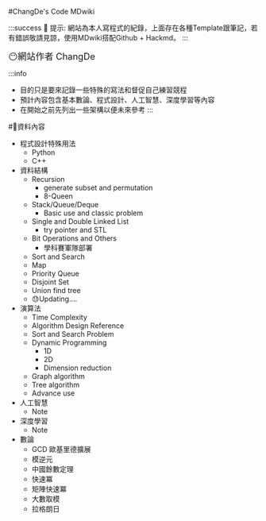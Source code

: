 #ChangDe's Code MDwiki

  :::success 
📢  提示: 網站為本人寫程式的紀錄，上面存在各種Template跟筆記，若有錯誤敬請見諒，使用MDwiki搭配Github + Hackmd。
  :::
  
<font size=4>😶網站作者 ChangDe</font><br>

  :::info
  - 目的只是要來記錄一些特殊的寫法和督促自己練習競程
  - 預計內容包含基本數論、程式設計、人工智慧、深度學習等內容
  - 在開始之前先列出一些架構以便未來參考
  :::

#📃資料內容
  - 程式設計特殊用法
    - Python
    - C++
  - 資料結構
    - Recursion
        - generate subset and permutation
        - 8-Queen
    - Stack/Queue/Deque
        - Basic use and classic problem
    - Single and Double Linked List
        - try pointer and STL
    - Bit Operations and Others
        - 學科賽軍隊部署
    - Sort and Search
    - Map
    - Priority Queue
    - Disjoint Set
    - Union find tree
    - 😓Updating....
  - 演算法
    - Time Complexity
    - Algorithm Design Reference
    - Sort and Search Problem
    - Dynamic Programming
        - 1D
        - 2D
        - Dimension reduction
    - Graph algorithm
    - Tree algorithm
    - Advance use
  - 人工智慧
    - Note
  - 深度學習
    - Note
  - 數論
    - GCD 歐基里德擴展
    - 模逆元
    - 中國餘數定理
    - 快速冪
    - 矩陣快速冪
    - 大數取模
    - 拉格朗日
